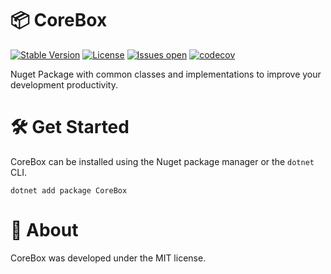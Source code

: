# 📦 CoreBox

[![Stable Version](https://github.com/lucassvasconcelos/corebox/actions/workflows/pull-request-to-main.yml/badge.svg)](https://github.com/lucassvasconcelos/corebox/actions/workflows/pull-request-to-main.yml) 
[![License](https://img.shields.io/github/license/lucassvasconcelos/corebox.svg)](LICENSE) 
[![Issues open](https://img.shields.io/github/issues/lucassvasconcelos/corebox.svg)](https://huboard.com/lucassvasconcelos/corebox/) 
[![codecov](https://codecov.io/gh/lucassvasconcelos/corebox/branch/main/graph/badge.svg?token=ES7DF1ECJM)](https://codecov.io/gh/lucassvasconcelos/corebox)

Nuget Package with common classes and implementations to improve your development productivity.

# 🛠 Get Started

CoreBox can be installed using the Nuget package manager or the `dotnet` CLI.
    
    dotnet add package CoreBox

# 🚀 About

CoreBox was developed under the MIT license.